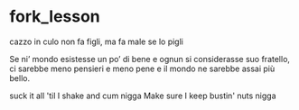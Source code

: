 # fork_lesson
cazzo in culo non fa figli, ma fa male se lo pigli

Se ni’ mondo esistesse un po’ di bene
e ognun si considerasse suo fratello,
ci sarebbe meno pensieri e meno pene
e il mondo ne sarebbe assai più bello.

suck it all 'til I shake and cum nigga
Make sure I keep bustin' nuts nigga